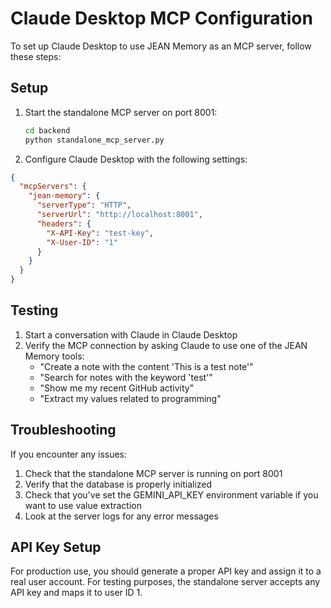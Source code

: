 # Claude Desktop MCP Configuration

To set up Claude Desktop to use JEAN Memory as an MCP server, follow these steps:

## Setup

1. Start the standalone MCP server on port 8001:
   ```bash
   cd backend
   python standalone_mcp_server.py
   ```

2. Configure Claude Desktop with the following settings:

```json
{
  "mcpServers": {
    "jean-memory": {
      "serverType": "HTTP",
      "serverUrl": "http://localhost:8001",
      "headers": {
        "X-API-Key": "test-key",
        "X-User-ID": "1"
      }
    }
  }
}
```

## Testing

1. Start a conversation with Claude in Claude Desktop
2. Verify the MCP connection by asking Claude to use one of the JEAN Memory tools:
   - "Create a note with the content 'This is a test note'"
   - "Search for notes with the keyword 'test'"
   - "Show me my recent GitHub activity"
   - "Extract my values related to programming"

## Troubleshooting

If you encounter any issues:

1. Check that the standalone MCP server is running on port 8001
2. Verify that the database is properly initialized
3. Check that you've set the GEMINI_API_KEY environment variable if you want to use value extraction
4. Look at the server logs for any error messages

## API Key Setup

For production use, you should generate a proper API key and assign it to a real user account. For testing purposes, the standalone server accepts any API key and maps it to user ID 1. 